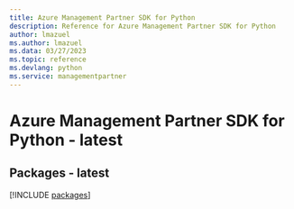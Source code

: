```yaml
---
title: Azure Management Partner SDK for Python
description: Reference for Azure Management Partner SDK for Python
author: lmazuel
ms.author: lmazuel
ms.data: 03/27/2023
ms.topic: reference
ms.devlang: python
ms.service: managementpartner
---
```

# Azure Management Partner SDK for Python - latest
## Packages - latest
[!INCLUDE [packages](management-partner-index.md)]